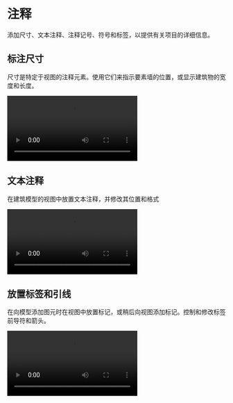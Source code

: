 # 注释
添加尺寸、文本注释、注释记号、符号和标签，以提供有关项目的详细信息。

## 标注尺寸
尺寸是特定于视图的注释元素。使用它们来指示要素墙的位置，或显示建筑物的宽度和长度。

<video src ="https://help.autodesk.com/videos/55450f90-3911-11ed-905f-859cd9fcf2e4/video.webm" controls="controls" > </video>
<!-- <video src ="../Videoes/AddDimensions.webm" controls="controls" > </video> -->


## 文本注释
在建筑模型的视图中放置文本注释，并修改其位置和格式

<video src ="https://help.autodesk.com/videos/554f96e0-3911-11ed-905f-859cd9fcf2e4/video.webm" controls="controls" > </video>
<!-- <video src ="../Videoes/AddNotes.webm" controls="controls" > </video> -->

## 放置标签和引线
在向模型添加图元时在视图中放置标记，或稍后向视图添加标记。控制和修改标签前导符和箭头。

<video src ="https://help.autodesk.com/videos/de269090-3911-11ed-905f-859cd9fcf2e4/video.webm" controls="controls" > </video>
<!-- <video src ="../Videoes/PlaceTagsAndLeaders.webm" controls="controls" > </video> -->
